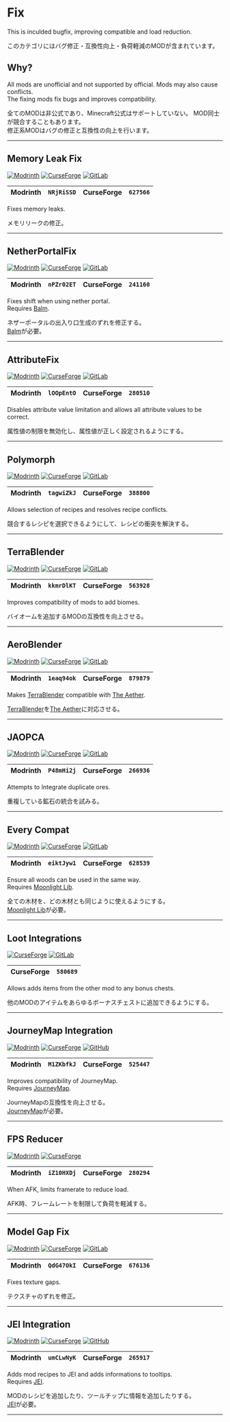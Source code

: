 # Fix  

  This is inculded bugfix, improving compatible and load reduction.  

  このカテゴリにはバグ修正・互換性向上・負荷軽減のMODが含まれています。  

## Why?  

  All mods are unofficial and not supported by official.
  Mods may also cause conflicts.  
  The fixing mods fix bugs and improves compatibility.  

  全てのMODは非公式であり、Minecraft公式はサポートしていない。
  MOD同士が競合することもあります。  
  修正系MODはバグの修正と互換性の向上を行います。  

---

[memoryleakfix_mr]: https://img.shields.io/modrinth/dt/NRjRiSSD?logo=modrinth
[memoryleakfix_cf]: https://img.shields.io/curseforge/dt/627566?logo=curseforge
[memoryleakfix_gh]: https://img.shields.io/github/last-commit/fxmorin/memoryleakfix?logo=github

## Memory Leak Fix  

  [![Modrinth][memoryleakfix_mr]](https://modrinth.com/mod/memoryleakfix)
  [![CurseForge][memoryleakfix_cf]](https://curseforge.com/minecraft/mc-mods/memoryleakfix)
  [![GitLab][memoryleakfix_gh]](https://github.com/fxmorin/memoryleakfix)  

  | Modrinth | `NRjRiSSD` | CurseForge | `627566` |
  | :------: | :--------: | :--------: | :------: |  

  Fixes memory leaks.  

  メモリリークの修正。  

---

[netherportalfix_mr]: https://img.shields.io/modrinth/dt/nPZr02ET?logo=modrinth
[netherportalfix_cf]: https://img.shields.io/curseforge/dt/241160?logo=curseforge
[netherportalfix_gh]: https://img.shields.io/github/last-commit/twelveiterationmods/netherportalfix?logo=github

[balm]: https://modrinth.com/mod/balm

## NetherPortalFix  

  [![Modrinth][netherportalfix_mr]](https://modrinth.com/mod/netherportalfix)
  [![CurseForge][netherportalfix_cf]](https://curseforge.com/minecraft/mc-mods/netherportalfix)
  [![GitLab][netherportalfix_gh]](https://github.com/twelveiterationmods/netherportalfix)  

  | Modrinth | `nPZr02ET` | CurseForge | `241160` |
  | :------: | :--------: | :--------: | :------: |  

  Fixes shift when using nether portal.  
  Requires [Balm][balm].  

  ネザーポータルの出入り口生成のずれを修正する。  
  [Balm][balm]が必要。  

---

[attributefix_mr]: https://img.shields.io/modrinth/dt/lOOpEntO?logo=modrinth
[attributefix_cf]: https://img.shields.io/curseforge/dt/280510?logo=curseforge
[attributefix_gh]: https://img.shields.io/github/last-commit/darkhax-minecraft/attributefix?logo=github

## AttributeFix  

  [![Modrinth][attributefix_mr]](https://modrinth.com/mod/attributefix)
  [![CurseForge][attributefix_cf]](https://curseforge.com/minecraft/mc-mods/attributefix)
  [![GitLab][attributefix_gh]](https://github.com/darkhax-minecraft/attributefix)  

  | Modrinth | `lOOpEntO` | CurseForge | `280510` |
  | :------: | :--------: | :--------: | :------: |  

  Disables attribute value limitation
  and allows all attribute values to be correct.  

  属性値の制限を無効化し、属性値が正しく設定されるようにする。  

---

[polymorph_mr]: https://img.shields.io/modrinth/dt/tagwiZkJ?logo=modrinth
[polymorph_cf]: https://img.shields.io/curseforge/dt/388800?logo=curseforge
[polymorph_gh]: https://img.shields.io/github/last-commit/illusivesoulworks/polymorph?logo=github

## Polymorph  

  [![Modrinth][polymorph_mr]](https://modrinth.com/mod/polymorph)
  [![CurseForge][polymorph_cf]](https://curseforge.com/minecraft/mc-mods/polymorph)
  [![GitLab][polymorph_gh]](https://github.com/illusivesoulworks/polymorph)  

  | Modrinth | `tagwiZkJ` | CurseForge | `388800` |
  | :------: | :--------: | :--------: | :------: |  

  Allows selection of recipes and resolves recipe conflicts.  

  競合するレシピを選択できるようにして、レシピの衝突を解決する。  

---

[terrablender_mr]: https://img.shields.io/modrinth/dt/kkmrDlKT?logo=modrinth
[terrablender_cf]: https://img.shields.io/curseforge/dt/563928?logo=curseforge
[terrablender_gh]: https://img.shields.io/github/last-commit/glitchfiend/terrablender?logo=github

## TerraBlender  

  [![Modrinth][terrablender_mr]](https://modrinth.com/mod/terrablender)
  [![CurseForge][terrablender_cf]](https://curseforge.com/minecraft/mc-mods/terrablender)
  [![GitLab][terrablender_gh]](https://github.com/glitchfiend/terrablender)  

  | Modrinth | `kkmrDlKT` | CurseForge | `563928` |
  | :------: | :--------: | :--------: | :------: |  

  Improves compatibility of mods to add biomes.  

  バイオームを追加するMODの互換性を向上させる。  

---

[aeroblender_mr]: https://img.shields.io/modrinth/dt/1eaq94ok?logo=modrinth
[aeroblender_cf]: https://img.shields.io/curseforge/dt/879879?logo=curseforge
[aeroblender_gh]: https://img.shields.io/github/last-commit/razordevs/aeroblender?logo=github

[terrablender]: https://modrinth.com/mod/terrablender
[aether]: https://modrinth.com/mod/aether

## AeroBlender  

  [![Modrinth][aeroblender_mr]](https://modrinth.com/mod/aeroblender)
  [![CurseForge][aeroblender_cf]](https://curseforge.com/minecraft/mc-mods/aeroblender)
  [![GitLab][aeroblender_gh]](https://github.com/razordevs/aeroblender)  

  | Modrinth | `1eaq94ok` | CurseForge | `879879` |
  | :------: | :--------: | :--------: | :------: |  

  Makes [TerraBlender][terrablender] compatible with [The Aether][aether].  

  [TerraBlender][terrablender]を[The Aether][aether]に対応させる。  

---

[jaopca_mr]: https://img.shields.io/modrinth/dt/P48mHi2j?logo=modrinth
[jaopca_cf]: https://img.shields.io/curseforge/dt/266936?logo=curseforge
[jaopca_gh]: https://img.shields.io/github/last-commit/thelmiffy1111/jaopca?logo=github

## JAOPCA  

  [![Modrinth][jaopca_mr]](https://modrinth.com/mod/jaopca)
  [![CurseForge][jaopca_cf]](https://curseforge.com/minecraft/mc-mods/jaopca)
  [![GitLab][jaopca_gh]](https://github.com/thelmiffy1111/jaopca)  

  | Modrinth | `P48mHi2j` | CurseForge | `266936` |
  | :------: | :--------: | :--------: | :------: |  

  Attempts to Integrate duplicate ores.  

  重複している鉱石の統合を試みる。  

---

[every-compat_mr]: https://img.shields.io/modrinth/dt/eiktJyw1?logo=modrinth
[every-compat_cf]: https://img.shields.io/curseforge/dt/628539?logo=curseforge
[every-compat_gh]: https://img.shields.io/github/last-commit/mehvahdjukaar/woodgood?logo=github

[moonlight]: https://modrinth.com/mod/moonlight

## Every Compat  

  [![Modrinth][every-compat_mr]](https://modrinth.com/mod/every-compat)
  [![CurseForge][every-compat_cf]](https://curseforge.com/minecraft/mc-mods/every-compat)
  [![GitLab][every-compat_gh]](https://github.com/mehvahdjukaar/woodgood)  

  | Modrinth | `eiktJyw1` | CurseForge | `628539` |
  | :------: | :--------: | :--------: | :------: |  

  Ensure all woods can be used in the same way.  
  Requires [Moonlight Lib][moonlight].  

  全ての木材を、どの木材とも同じように使えるようにする。  
  [Moonlight Lib][moonlight]が必要。  

---

[loot-integrations_cf]: https://img.shields.io/curseforge/dt/580689?logo=curseforge
[loot-integrations_gh]: https://img.shields.io/github/last-commit/someaddons/lootintegrations?logo=github

## Loot Integrations  

  [![CurseForge][loot-integrations_cf]](https://curseforge.com/minecraft/mc-mods/loot-integrations)
  [![GitLab][loot-integrations_gh]](https://github.com/someaddons/lootintegrations)  

  | CurseForge | `580689` |
  | :--------: | :------: |  

  Allows adds items from the other mod to any bonus chests.  

  他のMODのアイテムをあらゆるボーナスチェストに追加できるようにする。  

---

[journeymap-integration_mr]: https://img.shields.io/modrinth/dt/M1ZKbfkJ?logo=modrinth
[journeymap-integration_cf]: https://img.shields.io/curseforge/dt/525447?logo=curseforge
[journeymap-integration_gh]: https://img.shields.io/github/last-commit/frank89722/journeymapintegration?logo=github

[journeymap]: https://modrinth.com/mod/journeymap

## JourneyMap Integration  

  [![Modrinth][journeymap-integration_mr]](https://modrinth.com/mod/journeymap-integration)
  [![CurseForge][journeymap-integration_cf]](https://curseforge.com/minecraft/mc-mods/journeymap-integration)
  [![GitHub][journeymap-integration_gh]](https://github.com/frank89722/journeymapintegration)

  | Modrinth | `M1ZKbfkJ` | CurseForge | `525447` |
  | :------: | :--------: | :--------: | :------: |  

  Improves compatibility of JourneyMap.  
  Requires [JourneyMap][journeymap].  

  JourneyMapの互換性を向上させる。  
  [JourneyMap][journeymap]が必要。  

---

[fps-reducer_mr]: https://img.shields.io/modrinth/dt/iZ10HXDj?logo=modrinth
[fps-reducer_cf]: https://img.shields.io/curseforge/dt/280294?logo=curseforge

## FPS Reducer  

  [![Modrinth][fps-reducer_mr]](https://modrinth.com/mod/fps-reducer)
  [![CurseForge][fps-reducer_cf]](https://www.curseforge.com/minecraft/mc-mods/fps-reducer)

  | Modrinth | `iZ10HXDj` | CurseForge | `280294` |
  | :------: | :--------: | :--------: | :------: |  

  When AFK, limits framerate to reduce load.  

  AFK時、フレームレートを制限して負荷を軽減する。  

---

[modelfix_mr]: https://img.shields.io/modrinth/dt/QdG47OkI?logo=modrinth
[modelfix_cf]: https://img.shields.io/curseforge/dt/676136?logo=curseforge
[modelfix_gh]: https://img.shields.io/github/last-commit/mehvahdjukaar/modelfix-multi?logo=github

## Model Gap Fix  

  [![Modrinth][modelfix_mr]](https://modrinth.com/mod/modelfix)
  [![CurseForge][modelfix_cf]](https://curseforge.com/minecraft/mc-mods/model-gap-fix)
  [![GitLab][modelfix_gh]](https://github.com/mehvahdjukaar/modelfix-multi)  

  | Modrinth | `QdG47OkI` | CurseForge | `676136` |
  | :------: | :--------: | :--------: | :------: |  

  Fixes texture gaps.  

  テクスチャのずれを修正。  

---

[jei-integration_mr]: https://img.shields.io/modrinth/dt/umCLwNyK?logo=modrinth
[jei-integration_cf]: https://img.shields.io/curseforge/dt/265917?logo=curseforge
[jei-integration_gh]: https://img.shields.io/github/last-commit/snowshock35/jei-integration?logo=github

[jei]: https://modrinth.com/mod/jei

## JEI Integration  

  [![Modrinth][jei-integration_mr]](https://modrinth.com/mod/jei-integration)
  [![CurseForge][jei-integration_cf]](https://curseforge.com/minecraft/mc-mods/jei-integration)
  [![GitHub][jei-integration_gh]](https://github.com/snowshock35/jei-integration)

  | Modrinth | `umCLwNyK` | CurseForge | `265917` |
  | :------: | :--------: | :--------: | :------: |  

  Adds mod recipes to JEI and adds informations to tooltips.  
  Requires [JEI][jei].  

  MODのレシピを追加したり、ツールチップに情報を追加したりする。  
  [JEI][jei]が必要。  

---
